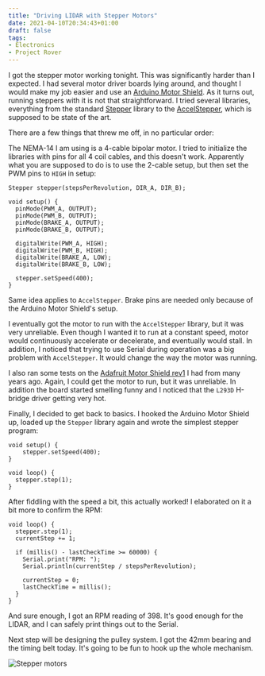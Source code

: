 ```yaml
---
title: "Driving LIDAR with Stepper Motors"
date: 2021-04-10T20:34:43+01:00
draft: false
tags:
- Electronics
- Project Rover
---
```

I got the stepper motor working tonight. This was significantly harder than I expected. I had several motor driver boards lying around, and thought I would make my job easier and use an [Arduino Motor Shield](https://store.arduino.cc/usa/arduino-motor-shield-rev3). As it turns out, running steppers with it is not that straightforward. I tried several libraries, everything from the standard [Stepper](https://www.arduino.cc/en/reference/stepper) library to the [AccelStepper](https://www.airspayce.com/mikem/arduino/AccelStepper/index.html), which is supposed to be state of the art.

There are a few things that threw me off, in no particular order:

The NEMA-14 I am using is a 4-cable bipolar motor. I tried to initialize the libraries with pins for all 4 coil cables, and this doesn't work. Apparently what you are supposed to do is to use the 2-cable setup, but then set the PWM pins to `HIGH` in setup:

```
Stepper stepper(stepsPerRevolution, DIR_A, DIR_B);

void setup() {
  pinMode(PWM_A, OUTPUT);
  pinMode(PWM_B, OUTPUT);
  pinMode(BRAKE_A, OUTPUT);
  pinMode(BRAKE_B, OUTPUT);

  digitalWrite(PWM_A, HIGH);
  digitalWrite(PWM_B, HIGH);
  digitalWrite(BRAKE_A, LOW);
  digitalWrite(BRAKE_B, LOW);

  stepper.setSpeed(400);
}
```

Same idea applies to `AccelStepper`. Brake pins are needed only because of the Arduino Motor Shield's setup.

I eventually got the motor to run with the `AccelStepper` library, but it was very unreliable. Even though I wanted it to run at a constant speed, motor would continuously accelerate or decelerate, and eventually would stall. In addition, I noticed that trying to use Serial during operation was a big problem with `AccelStepper`. It would change the way the motor was running.

I also ran some tests on the [Adafruit Motor Shield rev1](https://learn.adafruit.com/adafruit-motor-shield/overview) I had from many years ago. Again, I could get the motor to run, but it was unreliable. In addition the board started smelling funny and I noticed that the `L293D` H-bridge driver getting very hot.

Finally, I decided to get back to basics. I hooked the Arduino Motor Shield up, loaded up the `Stepper` library again and wrote the simplest stepper program:

```
void setup() {
    stepper.setSpeed(400);
}

void loop() {
  stepper.step(1);
}
```

After fiddling with the speed a bit, this actually worked! I elaborated on it a bit more to confirm the RPM:

```
void loop() {
  stepper.step(1);
  currentStep += 1;

  if (millis() - lastCheckTime >= 60000) {
    Serial.print("RPM: ");
    Serial.println(currentStep / stepsPerRevolution);

    currentStep = 0;
    lastCheckTime = millis();
  }
}
```

And sure enough, I got an RPM reading of 398. It's good enough for the LIDAR, and I can safely print things out to the Serial.

Next step will be designing the pulley system. I got the 42mm bearing and the timing belt today. It's going to be fun to hook up the whole mechanism.

![Stepper motors](/content/project-rover/steppers.jpg)